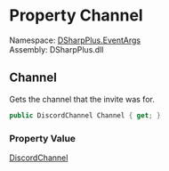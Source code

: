 # Property Channel

Namespace: [DSharpPlus.EventArgs](DSharpPlus.EventArgs.md)  
Assembly: DSharpPlus.dll

## <a id="DSharpPlus_EventArgs_InviteDeleteEventArgs_Channel"></a>Channel

Gets the channel that the invite was for.

```csharp
public DiscordChannel Channel { get; }
```

### Property Value

[DiscordChannel](DSharpPlus.Entities.DiscordChannel.md)

